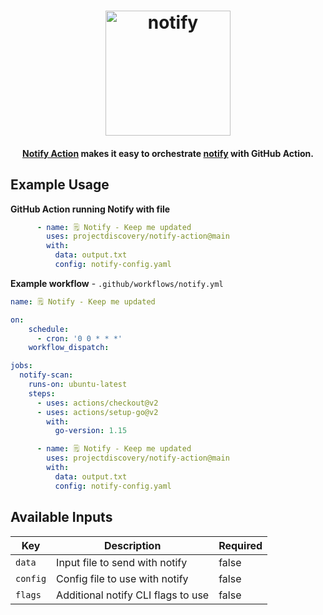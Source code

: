 <h1 align="center">
  <img src="https://github.com/projectdiscovery/notify/blob/master/static/notify-logo.png" alt="notify" width="200px"></a>
  <br>
</h1>

<h4 align="center"><a href="https://github.com/projectdiscovery/notify-action">Notify Action</a> makes it easy to orchestrate <a href="https://github.com/projectdiscovery/notify">notify</a> with GitHub Action.</h4>



Example Usage
-----

**GitHub Action running Notify with file**

```yaml
      - name: 🗒 Notify - Keep me updated
        uses: projectdiscovery/notify-action@main
        with:
          data: output.txt
          config: notify-config.yaml
```

**Example workflow** - `.github/workflows/notify.yml`


```yaml
name: 🗒 Notify - Keep me updated

on:
    schedule:
      - cron: '0 0 * * *'
    workflow_dispatch:

jobs:
  notify-scan:
    runs-on: ubuntu-latest
    steps:
      - uses: actions/checkout@v2
      - uses: actions/setup-go@v2
        with:
          go-version: 1.15

      - name: 🗒 Notify - Keep me updated
        uses: projectdiscovery/notify-action@main
        with:
          data: output.txt
          config: notify-config.yaml
```


Available Inputs
------

| Key      | Description                        | Required |
| -------- | ---------------------------------- | -------- |
| `data`   | Input file to send with notify     | false    |
| `config` | Config file to use with notify     | false    |
| `flags`  | Additional notify CLI flags to use | false    |
